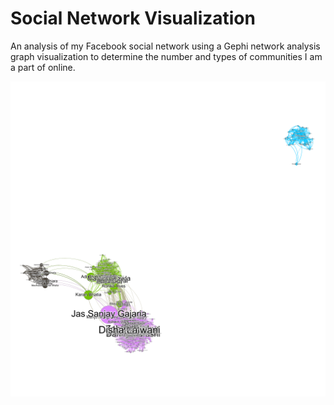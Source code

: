 # Social Network Visualization
An analysis of my Facebook social network using a Gephi network analysis graph visualization to determine the number and types of communities I am a part of online. 

![Social Network Gephi Visualization](/Social_Network_Analysis_Gephi_Visualization.png)

